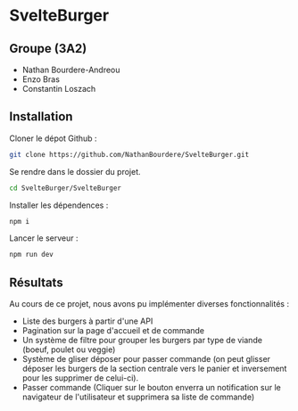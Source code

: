 # SvelteBurger

## Groupe (3A2)
- Nathan Bourdere-Andreou
- Enzo Bras
- Constantin Loszach

## Installation
Cloner le dépot Github :
```sh
git clone https://github.com/NathanBourdere/SvelteBurger.git
```
Se rendre dans le dossier du projet.
```sh
cd SvelteBurger/SvelteBurger
```
Installer les dépendences :
```sh
npm i
```
Lancer le serveur :
```sh
npm run dev
```

## Résultats
Au cours de ce projet, nous avons pu implémenter diverses fonctionnalités :
- Liste des burgers à partir d'une API
- Pagination sur la page d'accueil et de commande
- Un système de filtre pour grouper les burgers par type de viande (boeuf, poulet ou veggie)
- Système de gliser déposer pour passer commande (on peut glisser déposer les burgers de la section centrale vers le panier et inversement pour les supprimer de celui-ci).
- Passer commande (Cliquer sur le bouton enverra un notification sur le navigateur de l'utilisateur et supprimera sa liste de commande)
